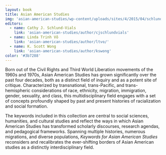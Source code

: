 ```yaml
---
layout: book
title: Asian American Studies
img: 'asian-american-studies/wp-content/uploads/sites/4/2015/04/schlund-vials-front-final.jpg'
editors:
  - name: Cathy J. Schlund-Vials
    link: 'asian-american-studies/author/cjschlundvials'
  - name: Linda Trinh Võ
    link: 'asian-american-studies/author/ltvo/'
  - name: K. Scott Wong
    link: 'asian-american-studies/author/kswong'
color: '#3b7288'
---
```

Born out of the Civil Rights and Third World Liberation movements of the 1960s and 1970s, Asian American Studies has grown significantly over the past four decades, both as a distinct field of inquiry and as a potent site of critique. Characterized by transnational, trans-Pacific, and trans-hemispheric considerations of race, ethnicity, migration, immigration, gender, sexuality, and class, this multidisciplinary field engages with a set of concepts profoundly shaped by past and present histories of racialization and social formation.

The keywords included in this collection are central to social sciences, humanities, and cultural studies and reflect the ways in which Asian American Studies has transformed scholarly discourses, research agendas, and pedagogical frameworks. Spanning multiple histories, numerous migrations, and diverse populations, *Keywords for Asian American Studies* reconsiders and recalibrates the ever-shifting borders of Asian American studies as a distinctly interdisciplinary field.
